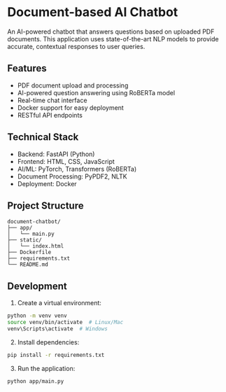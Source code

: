 # Document-based AI Chatbot

An AI-powered chatbot that answers questions based on uploaded PDF documents. This application uses state-of-the-art NLP models to provide accurate, contextual responses to user queries.

## Features

- PDF document upload and processing
- AI-powered question answering using RoBERTa model
- Real-time chat interface
- Docker support for easy deployment
- RESTful API endpoints

## Technical Stack

- Backend: FastAPI (Python)
- Frontend: HTML, CSS, JavaScript
- AI/ML: PyTorch, Transformers (RoBERTa)
- Document Processing: PyPDF2, NLTK
- Deployment: Docker

## Project Structure
```
document-chatbot/
├── app/
│   └── main.py
├── static/
│   └── index.html
├── Dockerfile
├── requirements.txt
└── README.md
```

## Development

1. Create a virtual environment:
```bash
python -m venv venv
source venv/bin/activate  # Linux/Mac
venv\Scripts\activate  # Windows
```

2. Install dependencies:
```bash
pip install -r requirements.txt
```

3. Run the application:
```bash
python app/main.py
```

